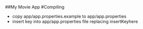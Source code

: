 ##My Movie App
#Compiling
* copy app/app.properties.example to app/app.properties
* insert key into app/app.properties file replacing insertKeyhere
